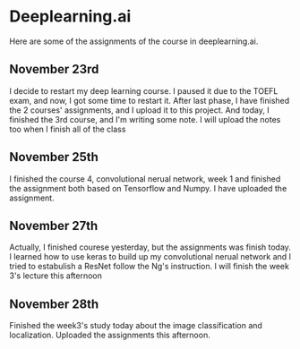 # Deeplearning.ai
Here are some of the assignments of the course in deeplearning.ai.

## November 23rd
I decide to restart my deep learning course. I paused it due to the TOEFL exam, and now, I got some time to restart it.
After last phase, I have finished the 2 courses' assignments, and I upload it to this project. 
And today, I finished the 3rd course, and I'm writing some note. I will upload the notes too when I finish all of the class

## November 25th
I finished the course 4, convolutional nerual network, week 1 and finished the assignment both based on Tensorflow and Numpy.
I have uploaded the assignment.

## November 27th
Actually, I finished courese yesterday, but the assignments was finish today. I learned how to use keras to build up my convolutional nerual network and I tried to estabulish a ResNet follow the Ng's instruction. I will finish the week 3's lecture this afternoon 

## November 28th
Finished the week3's study today about the image classification and localization. Uploaded the assignments this afternoon.
